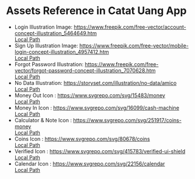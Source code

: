 # Assets Reference in Catat Uang App

* Login Illustration Image: https://www.freepik.com/free-vector/account-concept-illustration_5464649.htm <br />
  [Local Path](/app/src/main/res/drawable/ic_account_amico.xml)<br />
* Sign Up Illustration Image: https://www.freepik.com/free-vector/mobile-login-concept-illustration_4957412.htm <br />
  [Local Path](/app/src/main/res/drawable/ic_mobile_login_amico.xml)<br />
* Forgot Password Illustration: https://www.freepik.com/free-vector/forgot-password-concept-illustration_7070628.htm <br />
  [Local Path](/app/src/main/res/drawable/ic_forgot_password_amico.xml)<br />
* No Data Illustration: https://storyset.com/illustration/no-data/amico <br />
  [Local Path](/app/src/main/res/drawable/ic_no_data_amico.xml)<br />
* Money Out Icon : https://www.svgrepo.com/svg/15483/money <br />
  [Local Path](/app/src/main/res/drawable/ic_moneyout_svgrepo_com.xml)<br />
* Money In Icon : https://www.svgrepo.com/svg/16099/cash-machine <br />
  [Local Path](/app/src/main/res/drawable/ic_moneyin_svgrepo_com.xml)<br />
* Calculator & Note Icon : https://www.svgrepo.com/svg/251917/coins-money<br />
  [Local Path](/app/src/main/res/drawable/ic_calc_note_svgrepo_com.xml)<br />
* Coins Icon : https://www.svgrepo.com/svg/80678/coins <br />
  [Local Path](/app/src/main/res/drawable/ic_coins_svgrepo_com.xml)<br />
* Verified Icon : https://www.svgrepo.com/svg/415783/verified-ui-shield <br />
  [Local Path](/app/src/main/res/drawable/ic_verified_svgrepo_com.xml)<br />
* Calendar Icon : https://www.svgrepo.com/svg/22156/calendar<br />
  [Local Path](/app/src/main/res/drawable/ic_calendar_svgrepo_com.xml)<br />